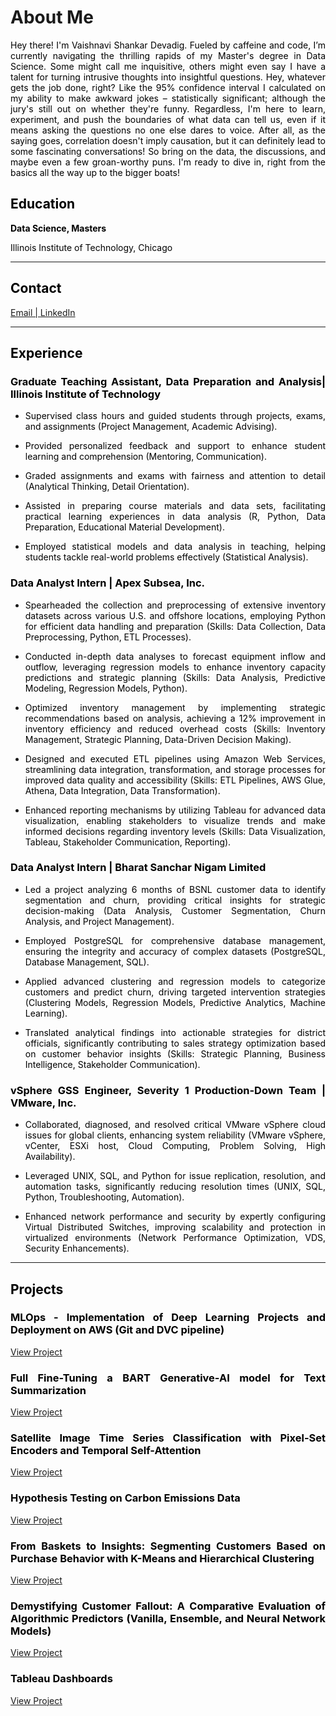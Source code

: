 # About Me
<p style="text-align:justify;color:black">Hey there! I'm Vaishnavi Shankar Devadig. Fueled by caffeine and code, I’m currently navigating the thrilling rapids of my Master's degree in Data Science. Some might call me inquisitive, others might even say I have a talent for turning intrusive thoughts into insightful questions. Hey, whatever gets the job done, right? Like the 95% confidence interval I calculated on my ability to make awkward jokes – statistically significant; although the jury's still out on whether they're funny. Regardless, I'm here to learn, experiment, and push the boundaries of what data can tell us, even if it means asking the questions no one else dares to voice. After all, as the saying goes, correlation doesn't imply causation, but it can definitely lead to some fascinating conversations! So bring on the data, the discussions, and maybe even a few groan-worthy puns. I'm ready to dive in, right from the basics all the way up to the bigger boats! </p>

<h2 style="color:black;text-align:justify">Education</h2>
<p style="text-align:justify;color:black;"><b>Data Science, Masters</b></p>

<p style="text-align:justify;color:black;">Illinois Institute of Technology, Chicago</p>


---------------------------------

<h2 style="color:black;text-align:justify">Contact</h2>
<a href="mailto:vdevadig@hawk.iit.edu">Email | </a>
<a href="https://www.linkedin.com/in/vaishnavi-shankar-devadig/">LinkedIn</a>


----------------------------------



<h2 style="color:black;text-align:justify"> Experience </h2>
<h3 style="color:black;text-align:justify"> Graduate Teaching Assistant, Data Preparation and Analysis| Illinois Institute of Technology </h3>

- <p style="text-align:justify;color:black;"> Supervised class hours and guided students through projects, exams, and assignments (Project Management, Academic Advising).</p>
- <p style="text-align:justify;color:black;">Provided personalized feedback and support to enhance student learning and comprehension (Mentoring, Communication).</p>
- <p style="text-align:justify;color:black;">Graded assignments and exams with fairness and attention to detail (Analytical Thinking, Detail Orientation).</p>
- <p style="text-align:justify;color:black;">Assisted in preparing course materials and data sets, facilitating practical learning experiences in data analysis (R, Python, Data Preparation, Educational Material Development).</p>
- <p style="text-align:justify;color:black;">Employed statistical models and data analysis in teaching, helping students tackle real-world problems effectively (Statistical Analysis).</p>


<h3 style="color:black;text-align:justify"> Data Analyst Intern | Apex Subsea, Inc. </h3>

- <p style="text-align:justify;color:black;"> Spearheaded the collection and preprocessing of extensive inventory datasets across various U.S. and offshore locations, employing Python for efficient data handling and preparation (Skills: Data Collection, Data Preprocessing, Python, ETL Processes).</p>
- <p style="text-align:justify;color:black;">Conducted in-depth data analyses to forecast equipment inflow and outflow, leveraging regression models to enhance inventory capacity predictions and strategic planning (Skills: Data Analysis, Predictive Modeling, Regression Models, Python).</p>
- <p style="text-align:justify;color:black;">Optimized inventory management by implementing strategic recommendations based on analysis, achieving a 12% improvement in inventory efficiency and reduced overhead costs (Skills: Inventory Management, Strategic Planning, Data-Driven Decision Making).</p>
- <p style="text-align:justify;color:black;">Designed and executed ETL pipelines using Amazon Web Services, streamlining data integration, transformation, and storage processes for improved data quality and accessibility (Skills: ETL Pipelines, AWS Glue, Athena, Data Integration, Data Transformation).</p>
- <p style="text-align:justify;color:black;">Enhanced reporting mechanisms by utilizing Tableau for advanced data visualization, enabling stakeholders to visualize trends and make informed decisions regarding inventory levels (Skills: Data Visualization, Tableau, Stakeholder Communication, Reporting).</p>

<h3 style="color:black;text-align:justify"> Data Analyst Intern | Bharat Sanchar Nigam Limited </h3>     

- <p style="text-align:justify;color:black;">Led a project analyzing 6 months of BSNL customer data to identify segmentation and churn, providing critical insights for strategic decision-making (Data Analysis, Customer Segmentation, Churn Analysis, and Project Management).</p>
- <p style="text-align:justify;color:black;">Employed PostgreSQL for comprehensive database management, ensuring the integrity and accuracy of complex datasets (PostgreSQL, Database Management, SQL).</p>
- <p style="text-align:justify;color:black;">Applied advanced clustering and regression models to categorize customers and predict churn, driving targeted intervention strategies (Clustering Models, Regression Models, Predictive Analytics, Machine Learning).</p>
- <p style="text-align:justify;color:black;">Translated analytical findings into actionable strategies for district officials, significantly contributing to sales strategy optimization based on customer behavior insights (Skills: Strategic Planning, Business Intelligence, Stakeholder Communication).</p>

<h3 style="color:black;text-align:justify"> vSphere GSS Engineer, Severity 1 Production-Down Team | VMware, Inc. </h3>

- <p style="text-align:justify;color:black;">Collaborated, diagnosed, and resolved critical VMware vSphere cloud issues for global clients, enhancing system reliability (VMware vSphere, vCenter, ESXi host, Cloud Computing, Problem Solving, High Availability).</p>
- <p style="text-align:justify;color:black;">Leveraged UNIX, SQL, and Python for issue replication, resolution, and automation tasks, significantly reducing resolution times (UNIX, SQL, Python, Troubleshooting, Automation).</p>
- <p style="text-align:justify;color:black;">Enhanced network performance and security by expertly configuring Virtual Distributed Switches, improving scalability and protection in virtualized environments (Network Performance Optimization, VDS, Security Enhancements).</p>



----------------------------------
<h2 id = "Projects" style="color:black;text-align:justify"> Projects </h2>

<h3 style="color:black;text-align:justify"> MLOps - Implementation of Deep Learning Projects and Deployment on AWS (Git and DVC pipeline) </h3>


[View Project](assets/img/projects/MLOpsfin.html)


<h3 style="color:black;text-align:justify"> Full Fine-Tuning a BART Generative-AI model for Text Summarization </h3>


[View Project](assets/img/projects/FullFTfin-2.html)


<h3 style="color:black;text-align:justify"> Satellite Image Time Series Classification with Pixel-Set Encoders and Temporal Self-Attention </h3>


[View Project](assets/img/projects/psetaefin.html)


<h3 style="color:black;text-align:justify"> Hypothesis Testing on Carbon Emissions Data </h3>


[View Project](assets/img/projects/HT.html)


<h3 style="color:black;text-align:justify"> From Baskets to Insights: Segmenting Customers Based on Purchase Behavior with K-Means and Hierarchical Clustering </h3>


[View Project](assets/img/projects/segfin.html)


<h3 style="color:black;text-align:justify"> Demystifying Customer Fallout: A Comparative Evaluation of Algorithmic Predictors (Vanilla, Ensemble, and Neural Network Models) </h3>

[View Project](assets/img/projects/ChurnFin.html)


<h3 style="color:black;text-align:justify"> Tableau Dashboards </h3>

[View Project](assets/img/projects/Tableau.html)




